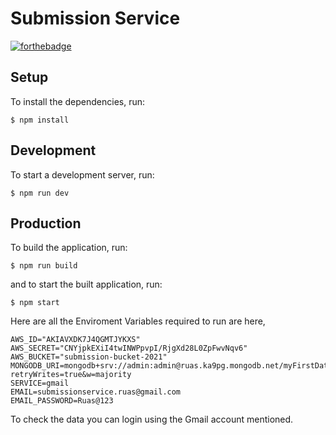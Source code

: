 # Submission Service
[![forthebadge](https://forthebadge.com/images/badges/made-with-typescript.svg)](https://forthebadge.com)

## Setup

To install the dependencies, run:

```
$ npm install
```

## Development

To start a development server, run:

```
$ npm run dev
```

## Production

To build the application, run:

```
$ npm run build
```

and to start the built application, run:

```
$ npm start
```

Here are all the Enviroment Variables required to run are here, 
```
AWS_ID="AKIAVXDK7J4QGMTJYKXS"
AWS_SECRET="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"
AWS_BUCKET="submission-bucket-2021"
MONGODB_URI=mongodb+srv://admin:admin@ruas.ka9pg.mongodb.net/myFirstDatabase?retryWrites=true&w=majority
SERVICE=gmail
EMAIL=submissionservice.ruas@gmail.com
EMAIL_PASSWORD=Ruas@123
```

To check the data you can login using the Gmail account mentioned.


